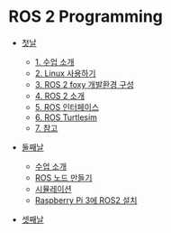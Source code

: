 # ROS 2 Programming

* [첫날](day1#ros-2-programming)
  * [1\. 수업 소개](day1#수업-소개)
  * [2\. Linux 사용하기](day1#linux-사용하기)
  * [3\. ROS 2 foxy 개발환경 구성](day1#ros-2-foxy-개발환경-구성)
  * [4\. ROS 2 소개](day1#ros-2-소개)
  * [5\. ROS 인터페이스](day1#ros-인터페이스)
  * [6\. ROS Turtlesim](day1#ros-turtlesim)
  * [7\. 참고](day1#참고)

* [둘째날](day2#ros-2-programming-day-2)
  * [수업 소개](day2#수업-소개)
  * [ROS 노드 만들기](day2#ros-노드-만들기)
  * [시뮬레이션](day2#시뮬레이션)
  * [Raspberry Pi 3에 ROS2 설치](day2#raspberry-pi-3에-ros2-설치)

* [셋째날](day3#ros-2-programming-day-3)
 
<!-- * [셋째날](day3.md) -->

<!--
gh-md-toc --depth 2 day1.md
-->
